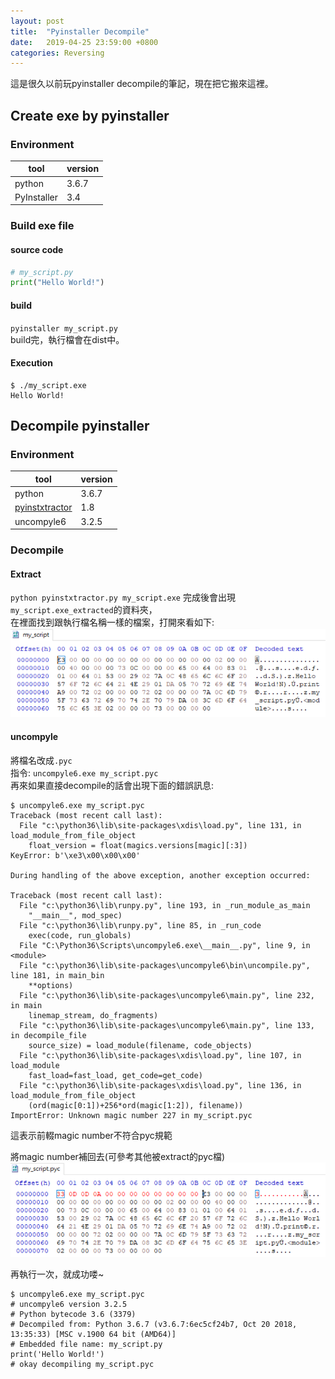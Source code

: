 ```yaml
---
layout: post
title:  "Pyinstaller Decompile"
date:   2019-04-25 23:59:00 +0800
categories: Reversing
---
```

這是很久以前玩pyinstaller decompile的筆記，現在把它搬來這裡。  

## Create exe by pyinstaller

### Environment

| tool        | version |
| ----------- | ------- |
| python      | 3.6.7   |
| PyInstaller | 3.4     |

### Build exe file

#### source code
```python
# my_script.py
print("Hello World!")
```

#### build
`pyinstaller my_script.py`  
build完，執行檔會在dist中。  

#### Execution
```
$ ./my_script.exe
Hello World!
```

## Decompile pyinstaller

### Environment

| tool        | version |
| ----------- | ------- |
| python      | 3.6.7   |
| [pyinstxtractor](https://sourceforge.net/projects/pyinstallerextractor/) | 1.8     |
| uncompyle6      | 3.2.5   |

### Decompile

#### Extract
`python pyinstxtractor.py my_script.exe` 
完成後會出現`my_script.exe_extracted`的資料夾，  
在裡面找到跟執行檔名稱一樣的檔案，打開來看如下:  
![](/assets/images/2020-04-25-pyinstaller_decompile/orig.png)  

#### uncompyle
將檔名改成`.pyc`  
指令: `uncompyle6.exe my_script.pyc`  
再來如果直接decompile的話會出現下面的錯誤訊息:  
```text
$ uncompyle6.exe my_script.pyc
Traceback (most recent call last):
  File "c:\python36\lib\site-packages\xdis\load.py", line 131, in load_module_from_file_object
    float_version = float(magics.versions[magic][:3])
KeyError: b'\xe3\x00\x00\x00'

During handling of the above exception, another exception occurred:

Traceback (most recent call last):
  File "c:\python36\lib\runpy.py", line 193, in _run_module_as_main
    "__main__", mod_spec)
  File "c:\python36\lib\runpy.py", line 85, in _run_code
    exec(code, run_globals)
  File "C:\Python36\Scripts\uncompyle6.exe\__main__.py", line 9, in <module>
  File "c:\python36\lib\site-packages\uncompyle6\bin\uncompile.py", line 181, in main_bin
    **options)
  File "c:\python36\lib\site-packages\uncompyle6\main.py", line 232, in main
    linemap_stream, do_fragments)
  File "c:\python36\lib\site-packages\uncompyle6\main.py", line 133, in decompile_file
    source_size) = load_module(filename, code_objects)
  File "c:\python36\lib\site-packages\xdis\load.py", line 107, in load_module
    fast_load=fast_load, get_code=get_code)
  File "c:\python36\lib\site-packages\xdis\load.py", line 136, in load_module_from_file_object
    (ord(magic[0:1])+256*ord(magic[1:2]), filename))
ImportError: Unknown magic number 227 in my_script.pyc
```
這表示前輟magic number不符合pyc規範  

將magic number補回去(可參考其他被extract的pyc檔)  
![](/assets/images/2020-04-25-pyinstaller_decompile/modify.png)

再執行一次，就成功喽~  
```
$ uncompyle6.exe my_script.pyc
# uncompyle6 version 3.2.5
# Python bytecode 3.6 (3379)
# Decompiled from: Python 3.6.7 (v3.6.7:6ec5cf24b7, Oct 20 2018, 13:35:33) [MSC v.1900 64 bit (AMD64)]
# Embedded file name: my_script.py
print('Hello World!')
# okay decompiling my_script.pyc
```
